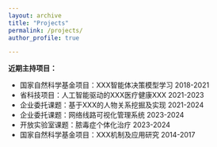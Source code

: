 ```yaml
---
layout: archive
title: "Projects"
permalink: /projects/
author_profile: true

---
```

__近期主持项目：__
* 国家自然科学基金项目：XXX智能体决策模型学习 2018\-2021
* 省科技项目：人工智能驱动的XXX医疗健康XXX 2021\-2023
* 企业委托课题：基于XXX的人物关系挖掘及实现 2021\-2024
* 企业委托课题：网络线路可视化管理系统 2023\-2024
* 开放实验室课题：脓毒症个体化治疗 2023\-2024
* 国家自然科学基金项目：XXX机制及应用研究 2014\-2017
